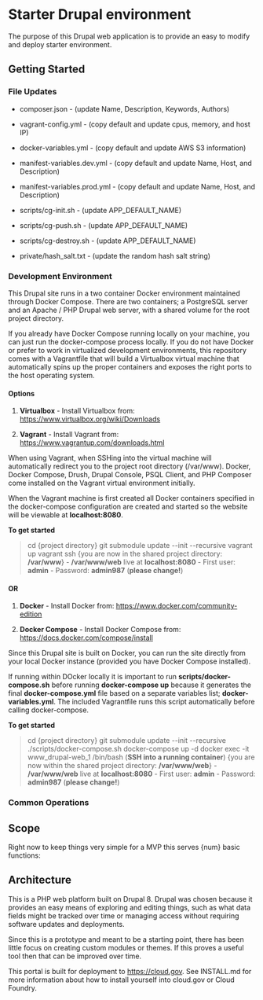# Starter Drupal environment

The purpose of this Drupal web application is to provide an easy to modify and
deploy starter environment.


## Getting Started

### File Updates

* composer.json - (update Name, Description, Keywords, Authors)
* vagrant-config.yml - (copy default and update cpus, memory, and host IP)
* docker-variables.yml - (copy default and update AWS S3 information)
* manifest-variables.dev.yml - (copy default and update Name, Host, and Description)
* manifest-variables.prod.yml - (copy default and update Name, Host, and Description)

* scripts/cg-init.sh - (update APP_DEFAULT_NAME)
* scripts/cg-push.sh - (update APP_DEFAULT_NAME)
* scripts/cg-destroy.sh - (update APP_DEFAULT_NAME)

* private/hash_salt.txt - (update the random hash salt string)


### Development Environment

This Drupal site runs in a two container Docker environment maintained through
Docker Compose.  There are two containers; a PostgreSQL server and an Apache / PHP
Drupal web server, with a shared volume for the root project directory.

If you already have Docker Compose running locally on your machine, you can just
run the docker-compose process locally.  If you do not have Docker or prefer to
work in virtualized development environments, this repository comes with a
Vagrantfile that will build a Virtualbox virtual machine that automatically
spins up the proper containers and exposes the right ports to the host operating
system.


#### Options

1. **Virtualbox** - Install Virtualbox from: https://www.virtualbox.org/wiki/Downloads

2. **Vagrant** - Install Vagrant from: https://www.vagrantup.com/downloads.html

When using Vagrant, when SSHing into the virtual machine will automatically redirect
you to the project root directory (/var/www).  Docker, Docker Compose, Drush, Drupal
Console, PSQL Client, and PHP Composer come installed on the Vagrant virtual
environment initially.

When the Vagrant machine is first created all Docker containers specified in the
docker-compose configuration are created and started so the website will be viewable
at **localhost:8080**.

**To get started**

  > cd {project directory}
  > git submodule update --init --recursive
  > vagrant up
  > vagrant ssh
  > {you are now in the shared project directory: **/var/www**}
     - **/var/www/web** live at **localhost:8080**
     - First user: **admin**
     - Password:   **admin987** (__please change!__)


#### OR

1. **Docker** - Install Docker from: https://www.docker.com/community-edition

2. **Docker Compose** - Install Docker Compose from: https://docs.docker.com/compose/install

Since this Drupal site is built on Docker, you can run the site directly from
your local Docker instance (provided you have Docker Compose installed).

If running within DOcker locally it is important to run **scripts/docker-compose.sh**
before running **docker-compose up** because it generates the final **docker-compose.yml**
file based on a separate variables list; **docker-variables.yml**.  The included
Vagrantfile runs this script automatically before calling docker-compose.

**To get started**

  > cd {project directory}
  > git submodule update --init --recursive
  > ./scripts/docker-compose.sh
  > docker-compose up -d
  > docker exec -it www_drupal-web_1 /bin/bash (__SSH into a running container__)
  > {you are now within the shared project directory: **/var/www/web**}
     - **/var/www/web** live at **localhost:8080**
     - First user: **admin**
     - Password:   **admin987** (__please change!__)


### Common Operations



## Scope

Right now to keep things very simple for a MVP this serves {num} basic functions:




## Architecture

This is a PHP web platform built on Drupal 8.  Drupal was chosen because it
provides an easy means of exploring and editing things, such as what data
fields might be tracked over time or managing access without requiring software
updates and deployments.

Since this is a prototype and meant to be a starting point, there has been
little focus on creating custom modules or themes.  If this proves a useful
tool then that can be improved over time.

This portal is built for deployment to https://cloud.gov.  See INSTALL.md for
more information about how to install yourself into cloud.gov or Cloud Foundry.
